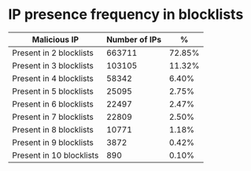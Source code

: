 # IP presence frequency in blocklists
| Malicious IP | Number of IPs | % |
|----|----|----|
| Present in 2 blocklists | 663711 | 72.85% |
| Present in 3 blocklists | 103105 | 11.32% |
| Present in 4 blocklists | 58342 | 6.40% |
| Present in 5 blocklists | 25095 | 2.75% |
| Present in 6 blocklists | 22497 | 2.47% |
| Present in 7 blocklists | 22809 | 2.50% |
| Present in 8 blocklists | 10771 | 1.18% |
| Present in 9 blocklists | 3872 | 0.42% |
| Present in 10 blocklists | 890 | 0.10% |
